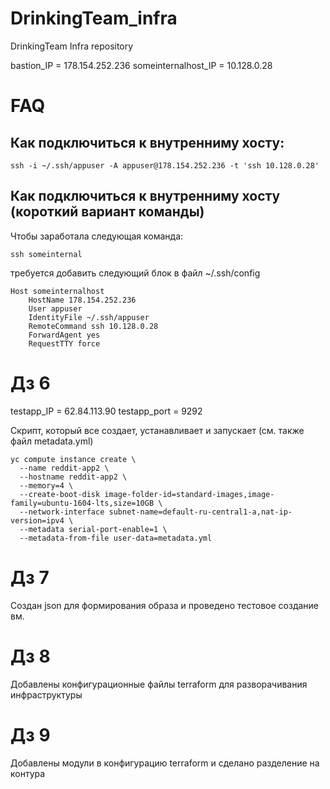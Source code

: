 ﻿# DrinkingTeam_infra
DrinkingTeam Infra repository

bastion_IP = 178.154.252.236
someinternalhost_IP = 10.128.0.28

# FAQ

## Как подключиться к внутренниму хосту:
```
ssh -i ~/.ssh/appuser -A appuser@178.154.252.236 -t 'ssh 10.128.0.28'
```

## Как подключиться к внутренниму хосту (короткий вариант команды)
Чтобы заработала следующая команда:
```
ssh someinternal
```
требуется добавить следующий блок в файл ~/.ssh/config
```
Host someinternalhost
    HostName 178.154.252.236
    User appuser
    IdentityFile ~/.ssh/appuser
    RemoteCommand ssh 10.128.0.28
    ForwardAgent yes
    RequestTTY force
```

# Дз 6
testapp_IP = 62.84.113.90
testapp_port = 9292

Cкрипт, который все создает, устанавливает и запускает (см. также файл metadata.yml)
```
yc compute instance create \
  --name reddit-app2 \
  --hostname reddit-app2 \
  --memory=4 \
  --create-boot-disk image-folder-id=standard-images,image-family=ubuntu-1604-lts,size=10GB \
  --network-interface subnet-name=default-ru-central1-a,nat-ip-version=ipv4 \
  --metadata serial-port-enable=1 \
  --metadata-from-file user-data=metadata.yml
```

# Дз 7
Создан json для формирования образа и проведено тестовое создание вм.

# Дз 8
Добавлены конфигурационные файлы terraform для разворачивания инфраструктуры

# Дз 9
Добавлены модули в конфигурацию terraform и сделано разделение на контура

